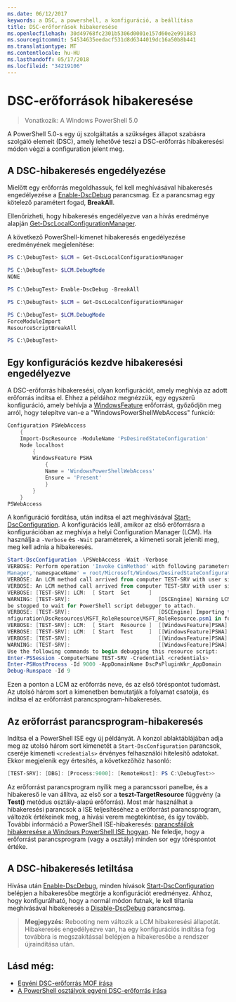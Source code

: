 ```yaml
---
ms.date: 06/12/2017
keywords: a DSC, a powershell, a konfiguráció, a beállítása
title: DSC-erőforrások hibakeresése
ms.openlocfilehash: 30d49768fc2301b5306d0001e157d60e2e991883
ms.sourcegitcommit: 54534635eedacf531d8d6344019dc16a50b8b441
ms.translationtype: MT
ms.contentlocale: hu-HU
ms.lasthandoff: 05/17/2018
ms.locfileid: "34219106"
---
```

# <a name="debugging-dsc-resources"></a>DSC-erőforrások hibakeresése

> Vonatkozik: A Windows PowerShell 5.0

A PowerShell 5.0-s egy új szolgáltatás a szükséges állapot szabásra szolgáló elemeit (DSC), amely lehetővé teszi a DSC-erőforrás hibakeresési módon végzi a configuration jelent meg.

## <a name="enabling-dsc-debugging"></a>A DSC-hibakeresés engedélyezése
Mielőtt egy erőforrás megoldhassuk, fel kell meghívásával hibakeresés engedélyezése a [Enable-DscDebug](https://technet.microsoft.com/library/mt517870.aspx) parancsmag.
Ez a parancsmag egy kötelező paramétert fogad, **BreakAll**.

Ellenőrizheti, hogy hibakeresés engedélyezve van a hívás eredménye alapján [Get-DscLocalConfigurationManager](https://technet.microsoft.com/library/dn407378.aspx).

A következő PowerShell-kimenet hibakeresés engedélyezése eredményének megjelenítése:


```powershell
PS C:\DebugTest> $LCM = Get-DscLocalConfigurationManager

PS C:\DebugTest> $LCM.DebugMode
NONE

PS C:\DebugTest> Enable-DscDebug -BreakAll

PS C:\DebugTest> $LCM = Get-DscLocalConfigurationManager

PS C:\DebugTest> $LCM.DebugMode
ForceModuleImport
ResourceScriptBreakAll

PS C:\DebugTest>
```


## <a name="starting-a-configuration-with-debug-enabled"></a>Egy konfigurációs kezdve hibakeresési engedélyezve
A DSC-erőforrás hibakeresési, olyan konfigurációt, amely meghívja az adott erőforrás indítsa el.
Ehhez a példához megnézzük, egy egyszerű konfiguráció, amely behívja a [WindowsFeature](windowsfeatureResource.md) erőforrást, győződjön meg arról, hogy telepítve van-e a "WindowsPowerShellWebAccess" funkció:

```powershell
Configuration PSWebAccess
    {
    Import-DscResource -ModuleName 'PsDesiredStateConfiguration'
    Node localhost
        {
        WindowsFeature PSWA
            {
            Name = 'WindowsPowerShellWebAccess'
            Ensure = 'Present'
            }
        }
    }
PSWebAccess
```
A konfiguráció fordítása, után indítsa el azt meghívásával [Start-DscConfiguration](https://technet.microsoft.com/library/dn521623.aspx).
A konfigurációs leáll, amikor az első erőforrásra a konfigurációban az meghívja a helyi Configuration Manager (LCM).
Ha használja a `-Verbose` és `-Wait` paraméterek, a kimeneti sorait jeleníti meg, meg kell adnia a hibakeresés.

```powershell
Start-DscConfiguration .\PSWebAccess -Wait -Verbose
VERBOSE: Perform operation 'Invoke CimMethod' with following parameters, ''methodName' = SendConfigurationApply,'className' = MSFT_DSCLocalConfiguration
Manager,'namespaceName' = root/Microsoft/Windows/DesiredStateConfiguration'.
VERBOSE: An LCM method call arrived from computer TEST-SRV with user sid S-1-5-21-2127521184-1604012920-1887927527-108583.
VERBOSE: An LCM method call arrived from computer TEST-SRV with user sid S-1-5-21-2127521184-1604012920-1887927527-108583.
VERBOSE: [TEST-SRV]: LCM:  [ Start  Set      ]
WARNING: [TEST-SRV]:                            [DSCEngine] Warning LCM is in Debug 'ResourceScriptBreakAll' mode.  Resource script processing will
be stopped to wait for PowerShell script debugger to attach.
VERBOSE: [TEST-SRV]:                            [DSCEngine] Importing the module C:\WINDOWS\system32\WindowsPowerShell\v1.0\Modules\PSDesiredStateCo
nfiguration\DscResources\MSFT_RoleResource\MSFT_RoleResource.psm1 in force mode.
VERBOSE: [TEST-SRV]: LCM:  [ Start  Resource ]  [[WindowsFeature]PSWA]
VERBOSE: [TEST-SRV]: LCM:  [ Start  Test     ]  [[WindowsFeature]PSWA]
VERBOSE: [TEST-SRV]:                            [[WindowsFeature]PSWA] Importing the module MSFT_RoleResource in force mode.
WARNING: [TEST-SRV]:                            [[WindowsFeature]PSWA] Resource is waiting for PowerShell script debugger to attach.
Use the following commands to begin debugging this resource script:
Enter-PSSession -ComputerName TEST-SRV -Credential <credentials>
Enter-PSHostProcess -Id 9000 -AppDomainName DscPsPluginWkr_AppDomain
Debug-Runspace -Id 9
```
Ezen a ponton a LCM az erőforrás neve, és az első töréspontot tudomást.
Az utolsó három sort a kimenetben bemutatják a folyamat csatolja, és indítsa el az erőforrást parancsprogram-hibakeresés.

## <a name="debugging-the-resource-script"></a>Az erőforrást parancsprogram-hibakeresés

Indítsa el a PowerShell ISE egy új példányát.
A konzol ablaktáblájában adja meg az utolsó három sort kimenetét a `Start-DscConfiguration` parancsok, cseréje kimeneti `<credentials>` érvényes felhasználói hitelesítő adatokat.
Ekkor megjelenik egy értesítés, a következőhöz hasonló:

```powershell
[TEST-SRV]: [DBG]: [Process:9000]: [RemoteHost]: PS C:\DebugTest>>
```

Az erőforrást parancsprogram nyílik meg a parancssori panelbe, és a hibakereső le van állítva, az első sor a **teszt-TargetResource** függvény (a **Test()** metódus osztály-alapú erőforrás).
Most már használhat a hibakeresési parancsok a ISE teljesítéséhez a erőforrást parancsprogram, változók értékeinek meg, a hívási verem megtekintése, és így tovább.
További információ a PowerShell ISE-hibakeresés: [parancsfájlok hibakeresése a Windows PowerShell ISE hogyan](https://technet.microsoft.com/en-us/library/dd819480.aspx).
Ne feledje, hogy a erőforrást parancsprogram (vagy a osztály) minden sor egy töréspontot értéke.

## <a name="disabling-dsc-debugging"></a>A DSC-hibakeresés letiltása

Hívása után [Enable-DscDebug](https://technet.microsoft.com/library/mt517870.aspx), minden hívások [Start-DscConfiguration](https://technet.microsoft.com/library/dn521623.aspx) belépjen a hibakeresőbe megtörje a konfigurációt eredményez. Ahhoz, hogy konfigurálható, hogy a normál módon futnak, le kell tiltania meghívásával hibakeresés a [Disable-DscDebug](https://technet.microsoft.com/en-us/library/mt517872.aspx) parancsmag.

>**Megjegyzés:** Rebooting nem változik a LCM hibakeresési állapotát. Hibakeresés engedélyezve van, ha egy konfigurációs indítása fog továbbra is megszakítással belépjen a hibakeresőbe a rendszer újraindítása után.


## <a name="see-also"></a>Lásd még:
- [Egyéni DSC-erőforrás MOF írása](authoringResourceMOF.md)
- [A PowerShell osztályok egyéni DSC-erőforrás írása](authoringResourceClass.md)